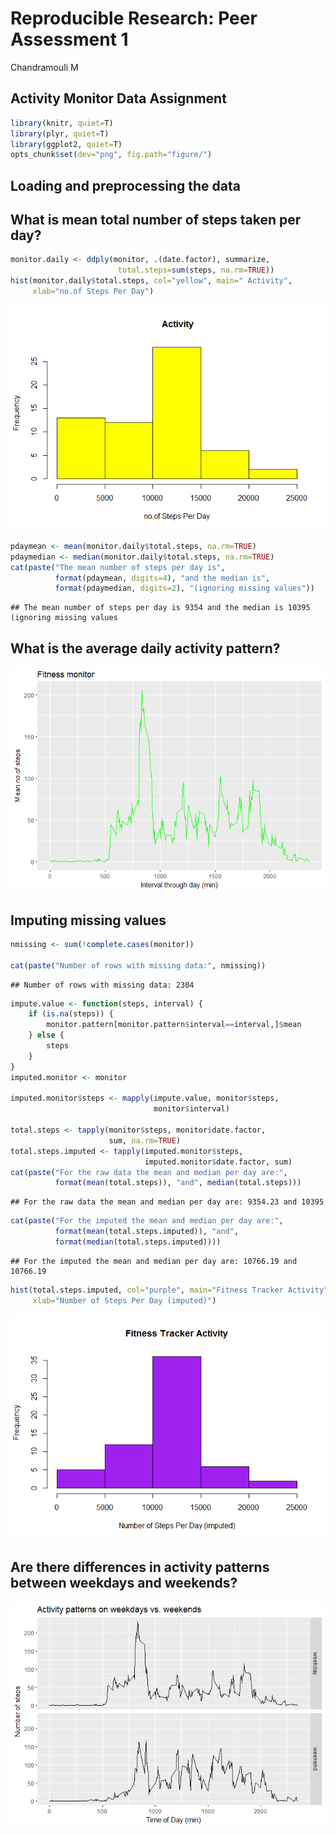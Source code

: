 # Reproducible Research: Peer Assessment 1
Chandramouli M  


## Activity Monitor Data Assignment


```r
library(knitr, quiet=T)
library(plyr, quiet=T)  
library(ggplot2, quiet=T) 
opts_chunk$set(dev="png", fig.path="figure/")
```

## Loading and preprocessing the data




## What is mean total number of steps taken per day?


```r
monitor.daily <- ddply(monitor, .(date.factor), summarize,
                        total.steps=sum(steps, na.rm=TRUE))
hist(monitor.daily$total.steps, col="yellow", main=" Activity",
     xlab="no.of Steps Per Day")
```

![](figure/stepsperday-1.png)<!-- -->

```r
pdaymean <- mean(monitor.daily$total.steps, na.rm=TRUE)
pdaymedian <- median(monitor.daily$total.steps, na.rm=TRUE)
cat(paste("The mean number of steps per day is", 
          format(pdaymean, digits=4), "and the median is", 
          format(pdaymedian, digits=2), "(ignoring missing values"))
```

```
## The mean number of steps per day is 9354 and the median is 10395 (ignoring missing values
```




## What is the average daily activity pattern?

![](figure/dailyactivitypattern-1.png)<!-- -->


## Imputing missing values


```r
nmissing <- sum(!complete.cases(monitor))

cat(paste("Number of rows with missing data:", nmissing))
```

```
## Number of rows with missing data: 2304
```

```r
impute.value <- function(steps, interval) {
    if (is.na(steps)) {
        monitor.pattern[monitor.pattern$interval==interval,]$mean
    } else {
        steps
    }
}
imputed.monitor <- monitor

imputed.monitor$steps <- mapply(impute.value, monitor$steps, 
                                monitor$interval)

total.steps <- tapply(monitor$steps, monitor$date.factor,
                      sum, na.rm=TRUE)
total.steps.imputed <- tapply(imputed.monitor$steps,
                              imputed.monitor$date.factor, sum)
cat(paste("For the raw data the mean and median per day are:",
          format(mean(total.steps)), "and", median(total.steps)))
```

```
## For the raw data the mean and median per day are: 9354.23 and 10395
```

```r
cat(paste("For the imputed the mean and median per day are:",
          format(mean(total.steps.imputed)), "and",
          format(median(total.steps.imputed))))
```

```
## For the imputed the mean and median per day are: 10766.19 and 10766.19
```

```r
hist(total.steps.imputed, col="purple", main="Fitness Tracker Activity",
     xlab="Number of Steps Per Day (imputed)")
```

![](figure/ImputingMissing-1.png)<!-- -->


## Are there differences in activity patterns between weekdays and weekends?

![](figure/weekdayend-1.png)<!-- -->


